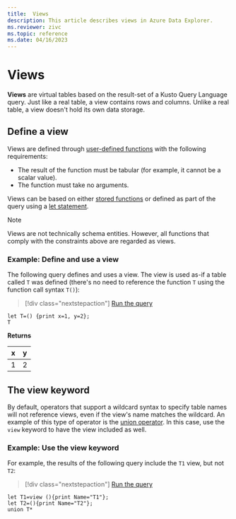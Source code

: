```yaml
---
title:  Views
description: This article describes views in Azure Data Explorer.
ms.reviewer: zivc
ms.topic: reference
ms.date: 04/16/2023
---
```

# Views

**Views** are virtual tables based on the result-set of a Kusto Query Language query.
Just like a real table, a view contains rows and columns. Unlike a real table,
a view doesn't hold its own data storage.

## Define a view

Views are defined through [user-defined functions](../functions/user-defined-functions.md)
with the following requirements:

* The result of the function must be tabular (for example, it cannot be a scalar value).
* The function must take no arguments.

Views can be based on either [stored functions](./stored-functions.md) or defined as part of the query using a [let statement](../letstatement.md).

> [!NOTE]
> Views are not technically schema entities. However, all functions that comply
> with the constraints above are regarded as views.

### Example: Define and use a view

The following query defines and uses a view. The view
is used as-if a table called `T` was defined (there's no need to reference the
function `T` using the function call syntax `T()`):

> [!div class="nextstepaction"]
> <a href="https://dataexplorer.azure.com/clusters/help/databases/Samples?query=H4sIAAAAAAAAA8tJLVEIsdXQVKguKMrMK1GosDXUUai0Naq15uUKAQDE65hsHQAAAA==" target="_blank">Run the query</a>

```kusto
let T=() {print x=1, y=2};
T
```

**Returns**

x |y |
--|--|
1 | 2 |

## The view keyword

By default, operators that support a wildcard syntax to specify table names will not reference views, even if the view's name matches the wildcard. An example of this type of operator is the [union operator](../unionoperator.md). In this case, use the `view` keyword to have the view
included as well.

### Example: Use the view keyword

For example, the results of the following query include the `T1` view, but not `T2`:

> [!div class="nextstepaction"]
> <a href="https://dataexplorer.azure.com/clusters/help/databases/Samples?query=H4sIAAAAAAAAA8tJLVEIMbQty0wtV9DQrC4oyswrUfBLzE21VQoxVKq15uXKAakwskWXNAJLluZl5ucphGgBAJuXYhRHAAAA" target="_blank">Run the query</a>

```kusto
let T1=view (){print Name="T1"};
let T2=(){print Name="T2"};
union T*
```
